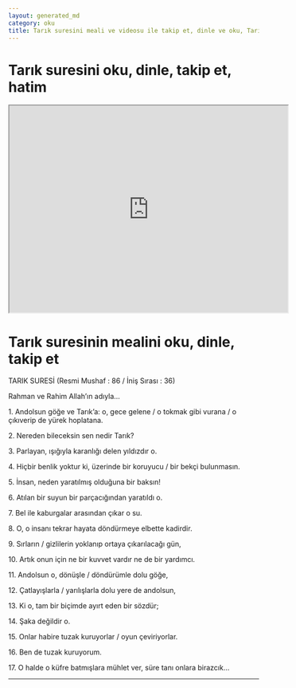 ```yaml
---
layout: generated_md
category: oku
title: Tarık suresini meali ve videosu ile takip et, dinle ve oku, Tarık dinle, Tarık meali, hatim dinle, hatim yap.
---
```


<div class="container">
  <div class="row">
    <div class="col-lg-12">
      <h1>Tarık suresini oku, dinle, takip et, hatim</h1>
      <!--<div class="div-youtube-embed">-->
      <div class="">
        <iframe width="560" height="415" src="https://www.youtube.com/embed/">frameborder="0" allowfullscreen></iframe>
      </div>
    </div>
  </div>

  <div class="row">
    <div class="col-lg-12">
      <h1>Tarık suresinin mealini oku, dinle, takip et</h1>
      <div><p></p><p></p><p>TARIK SURESİ (Resmi Mushaf : 86 / İniş Sırası : 36)</p><p>Rahman ve Rahim Allah’ın adıyla…</p><p></p><p></p><p>1. Andolsun göğe ve Tarık’a: o, gece gelene / o tokmak gibi vurana / o çıkıverip de yürek hoplatana.</p><p></p><p></p><p>2. Nereden bileceksin sen nedir Tarık?</p><p></p><p></p><p>3. Parlayan, ışığıyla karanlığı delen yıldızdır o.</p><p></p><p></p><p>4. Hiçbir benlik yoktur ki, üzerinde bir koruyucu / bir bekçi bulunmasın.</p><p></p><p></p><p>5. İnsan, neden yaratılmış olduğuna bir baksın!</p><p></p><p></p><p>6. Atılan bir suyun bir parçacığından yaratıldı o.</p><p></p><p></p><p>7. Bel ile kaburgalar arasından çıkar o su.</p><p></p><p></p><p>8. O, o insanı tekrar hayata döndürmeye elbette kadirdir.</p><p></p><p></p><p>9. Sırların / gizlilerin yoklanıp ortaya çıkarılacağı gün,</p><p></p><p></p><p>10. Artık onun için ne bir kuvvet vardır ne de bir yardımcı.</p><p></p><p></p><p>11. Andolsun o, dönüşle / döndürümle dolu göğe,</p><p></p><p></p><p>12. Çatlayışlarla / yarılışlarla dolu yere de andolsun,</p><p></p><p></p><p>13. Ki o, tam bir biçimde ayırt eden bir sözdür;</p><p></p><p></p><p>14. Şaka değildir o.</p><p></p><p></p><p>15. Onlar habire tuzak kuruyorlar / oyun çeviriyorlar.</p><p></p><p></p><p>16. Ben de tuzak kuruyorum.</p><p></p><p></p><p>17. O halde o küfre batmışlara mühlet ver, süre tanı onlara birazcık…</p><p></p><p></p></div>
    </div>
  </div>
</div>
<hr />